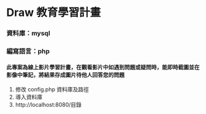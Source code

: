 # Draw 教育學習計畫

### 資料庫：mysql
### 編寫語言：php

#### 此專案為線上影片學習計畫，在觀看影片中如遇到問題或疑問時，能即時截圖並在影像中筆記，將結果存成圖片待他人回答您的問題

1. 修改 config.php 資料庫及路徑
2. 導入資料庫
3. http://localhost:8080/目錄
